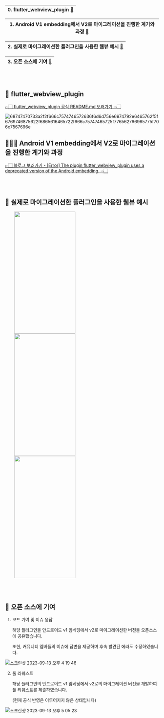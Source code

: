 |0. flutter_webview_plugin [🔻](https://github.com/hardy716/flutter_webview_plugin#-flutter_webview_plugin)|
|---|

|1. Android V1 embedding에서 V2로 마이그레이션을 진행한 계기와 과정 [🔻](https://github.com/hardy716/flutter_webview_plugin#-android-v1-embedding에서-v2로-마이그레이션을-진행한-계기와-과정)|
|---|

|2. 실제로 마이그레이션한 플러그인을 사용한 웹뷰 예시 [🔻](https://github.com/hardy716/flutter_webview_plugin#-실제로-마이그레이션한-플러그인을-사용한-웹뷰-에시)|
|---|

|3. 오픈 소스에 기여 [🔻](https://github.com/hardy716/flutter_webview_plugin#-오픈-소스에-기여)|
|---|

<br></br>

## 📍 flutter_webview_plugin
[👉🏻 flutter_webview_plugin 공식 README.md 보러가기 👈🏻](https://github.com/fluttercommunity/flutter_webview_plugin#readme)

![68747470733a2f2f666c7574746572636f6d6d756e6974792e6465762f5f6769746875622f6865616465722f666c75747465725f776562766965775f706c7567696e](https://github.com/hardy716/flutter_webview_plugin/assets/101140679/2aadbd48-f378-4341-bbdf-8cbf056953e7)

## 🧑🏻‍💻 Android V1 embedding에서 V2로 마이그레이션을 진행한 계기와 과정
[👉🏻 블로그 보러가기 - [Error] The plugin flutter_webview_plugin uses a deprecated version of the Android embedding. 👈🏻](https://hardy716.github.io/blog/trouble-shooting/2023-04-19-troubleshooting-3/)

<br></br>

## 📱 실제로 마이그레이션한 플러그인을 사용한 웹뷰 예시
<p align="start">
  <img src="https://github.com/hardy716/flutter_webview_plugin/assets/101140679/6e1a215a-5bd2-4391-9e8c-01cf989757de" width="200" height="400" hspace="30">
  <img src="https://github.com/hardy716/flutter_webview_plugin/assets/101140679/5c6efa10-fef7-40fb-b631-a0caf90ea43e" width="200" height="400" hspace="30"> 
  <img src="https://github.com/hardy716/flutter_webview_plugin/assets/101140679/0f257245-3425-4ae6-944f-c0501cec1fc9" width="200" height="400" hspace="30">
</p>

<br></br>

## 🌟 오픈 소스에 기여

1. 코드 기여 및 이슈 응답
  
   해당 플러그인을 안드로이드 v1 임베딩에서 v2로 마이그레이션한 버전을 오픈소스에 공유했습니다.
    
   또한, 커뮤니티 멤버들의 이슈에 답변을 제공하며 후속 발견된 에러도 수정하였습니다.
   
![스크린샷 2023-09-13 오후 4 19 46](https://github.com/hardy716/flutter_webview_plugin/assets/101140679/cb55bbf9-136d-43f1-b05c-087f9a2496b3)

2. 풀 리퀘스트
  
   해당 플러그인의 안드로이드 v1 임베딩에서 v2로의 마이그레이션 버전을 개발하여 풀 리퀘스트를 제출하였습니다.
   
   (현재 공식 반영은 이루어지지 않은 상태입니다)
 
![스크린샷 2023-09-13 오후 5 05 23](https://github.com/hardy716/flutter_webview_plugin/assets/101140679/76b6976a-85d3-47ad-ae01-62bd63c13bb0)
